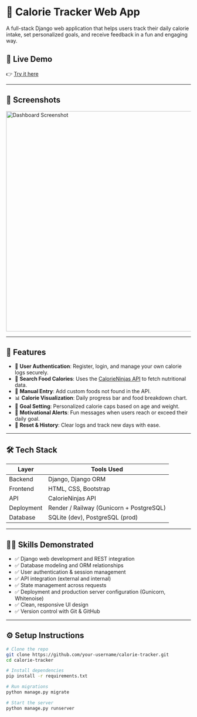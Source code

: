 # 🥗 Calorie Tracker Web App

A full-stack Django web application that helps users track their daily calorie intake, set personalized goals, and receive feedback in a fun and engaging way.

## 🚀 Live Demo
👉 [Try it here](https://calorie-tracker-cy6p.onrender.com)

---

## 📸 Screenshots

<img src="screenshots/dashboard.png" alt="Dashboard Screenshot" width="600"/>

---

## 🔑 Features

- 🔐 **User Authentication**: Register, login, and manage your own calorie logs securely.
- 🍎 **Search Food Calories**: Uses the [CalorieNinjas API](https://calorieninjas.com/) to fetch nutritional data.
- 📝 **Manual Entry**: Add custom foods not found in the API.
- 📊 **Calorie Visualization**: Daily progress bar and food breakdown chart.
- 🎯 **Goal Setting**: Personalized calorie caps based on age and weight.
- 🤣 **Motivational Alerts**: Fun messages when users reach or exceed their daily goal.
- 🔄 **Reset & History**: Clear logs and track new days with ease.

---

## 🛠️ Tech Stack

| Layer         | Tools Used                          |
|---------------|-------------------------------------|
| Backend       | Django, Django ORM                  |
| Frontend      | HTML, CSS, Bootstrap                |
| API           | CalorieNinjas API                   |
| Deployment    | Render / Railway (Gunicorn + PostgreSQL) |
| Database      | SQLite (dev), PostgreSQL (prod)     |

---

## 👨‍💻 Skills Demonstrated

- ✅ Django web development and REST integration
- ✅ Database modeling and ORM relationships
- ✅ User authentication & session management
- ✅ API integration (external and internal)
- ✅ State management across requests
- ✅ Deployment and production server configuration (Gunicorn, Whitenoise)
- ✅ Clean, responsive UI design
- ✅ Version control with Git & GitHub

---

## ⚙️ Setup Instructions

```bash
# Clone the repo
git clone https://github.com/your-username/calorie-tracker.git
cd calorie-tracker

# Install dependencies
pip install -r requirements.txt

# Run migrations
python manage.py migrate

# Start the server
python manage.py runserver
